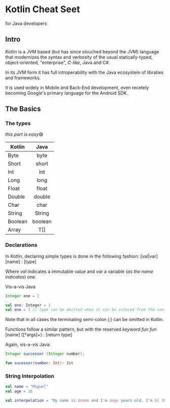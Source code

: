 # Kotlin Cheat Seet

for Java developers

## Intro

*Kotlin* is a JVM based (but has since slouched beyond the JVM) language that modernizes the syntax and verbosity of the usual statically-typed, object-oriented, "enterprise", _C-like_, Java and C#.

In its JVM form it has full introperability with the Java ecosystem of libraties and frameworks.

It is used widely in Mobile and Back-End development, even recetely becoming Google's primary language for the Android SDK.

## The Basics

### The types

*this part is easy*😅

| Kotlin        | Java          |
| ------------- |:-------------:| 
| Byte          | byte          |
| Short         | short         |
| Int           | int           |
| Long          | long          |
| Float         | float         |
| Double        | double        |
| Char          | char          |
| String        | String        |
| Boolean       | boolean       |
| Array<T>      | T[]           |


### Declarations

In Kotlin, declaring simple types is done in the following fashion:
[val|var] [name] : [type]

Where *val* indicates a immutable value and *var* a variable (_as the name indicates_) one.

Vis-a-vis Java

```java
Integer one = 1
```

```kotlin
val one: Integer = 1
val one = 1 // type can be omitted when it can be infered from the context. 
```

Note that in all cases the terminating semi-colon (;) can be omitted in Kotlin.

Functions follow a similar pattern, but with the reserved _keyword_ *fun*
*fun* [name] ([*args]+) : [return type]

Again, vis-a-vis Java:

```java
Integer successor (Integer number);
```

```kotlin
fun sucessor(number: Int): Int
```

### String Interpolation

```kotlin
val name = "Miguel"
val age = 28

val interpolation = "My name is $name and I'm $age years old. I'm ${ 30 - age } from my thirties."
```
